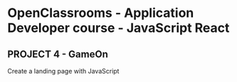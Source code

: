 # OpenClassrooms - Application Developer course - JavaScript React

## PROJECT 4 - GameOn


Create a landing page with JavaScript

